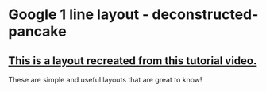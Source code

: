 # Google 1 line layout - deconstructed-pancake

## [This is a layout recreated from this tutorial video.](https://www.youtube.com/watch?v=qm0IfG1GyZU&t=17s)

These are simple and useful layouts that are great to know!
